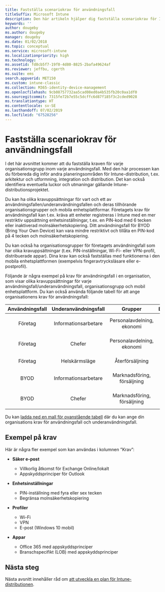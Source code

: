 ```yaml
---
title: Fastställa scenariokrav för användningsfall
titleSuffix: Microsoft Intune
description: Den här artikeln hjälper dig fastställa scenariokrav för Intunes användningsfall och underanvändningsfall vid en Microsoft Intune-implementering som sker enbart i molnet.
keywords: ''
author: dougeby
ms.author: dougeby
manager: dougeby
ms.date: 01/02/2018
ms.topic: conceptual
ms.service: microsoft-intune
ms.localizationpriority: high
ms.technology: ''
ms.assetid: fd8cb5f7-19f0-4d80-8825-2bafa49624af
ms.reviewer: jeffbu, cgerth
ms.suite: ems
search.appverid: MET150
ms.custom: intune-classic
ms.collection: M365-identity-device-management
ms.openlocfilehash: 9cb08757732aa5cad08ed0a4b535fb20c0aa1df0
ms.sourcegitcommit: 7315fe72b7e55c5dcffc6d87f185f3c2cded9028
ms.translationtype: HT
ms.contentlocale: sv-SE
ms.lasthandoff: 07/02/2019
ms.locfileid: "67528256"
---
```

# <a name="determine-use-case-scenario-requirements"></a>Fastställa scenariokrav för användningsfall

I det här avsnittet kommer att du fastställa kraven för varje organisationsgrupp inom varje användningsfall. Med den här processen kan du förbereda dig inför andra planeringsområden för Intune-distribution, t.ex. arkitektur och utformning, integration och distribution. Det kan också identifiera eventuella luckor och utmaningar gällande Intune-distributionsprojektet.

Du kan ha olika kravuppsättningar för vart och ett av användningsfallen/underanvändningsfallen och deras tillhörande organisationsgrupper och mobila enhetsplattformar. Företagets krav för användningsfall kan t.ex. kräva att enheter registreras i Intune med en mer restriktiv uppsättning enhetsinställningar, t.ex. en PIN-kod med 6 tecken eller inaktiverad molnsäkerhetskopiering. Ditt användningsfall för BYOD (Bring Your Own Device) kan vara mindre restriktivt och tillåta en PIN-kod på 4 tecken och molnsäkerhetskopiering.

Du kan också ha organisationsgrupper för företagets användningsfall som har olika kravuppsättningar (t.ex. PIN-inställningar, Wi-Fi- eller VPN-profil, distribuerade appar). Dina krav kan också fastställas med funktionerna i den mobila enhetsplattformen (exempelvis fingeravtrycksläsare eller e-postprofil).

Följande är några exempel på krav för användningsfall i en organisation, som visar olika kravuppsättningar för varje användningsfall/underanvändningsfall, organisationsgrupp och mobil enhetsplattform. Du kan också använda följande tabell för att ange organisationens krav för användningsfall:

| **Användningsfall** | **Underanvändningsfall** | **Grupper** | **Enhetsplattformar** | **Krav** |
|:---:|:---:|:---:|:---:|:---:|
| Företag | Informationsarbetare | Personalavdelning, ekonomi | iOS | Säker e-post, enhetsinställningar, profiler, appar |                                                          
| Företag | Chefer | Personalavdelning, ekonomi | iOS | Säker e-post, enhetsinställningar, profiler, appar |                                                         
| Företag | Helskärmsläge | Återförsäljning | Android | Enhetsinställningar, profiler, appar |
| BYOD | Informationsarbetare | Marknadsföring, försäljning | iOS | Säker e-post, enhetsinställningar, profiler, appar |                                                         
| BYOD | Chefer | Marknadsföring, försäljning | iOS | Säker e-post, enhetsinställningar, profiler, appar |

Du kan [ladda ned en mall för ovanstående tabell](https://gallery.technet.microsoft.com/Intune-deployment-planning-fae156c2?redir=0) där du kan ange din organisations krav för användningsfall och underanvändningsfall.


## <a name="examples-of-requirements"></a>Exempel på krav

Här är några fler exempel som kan användas i kolumnen ”Krav”:

- **Säker e-post**
    - Villkorlig åtkomst för Exchange Online/lokalt
    - Appskyddsprinciper för Outlook

- **Enhetsinställningar**
    - PIN-inställning med fyra eller sex tecken
    - Begränsa molnsäkerhetskopiering

- **Profiler**
    - Wi-Fi
    - VPN
    - E-post (Windows 10 mobil)

- **Appar**
    - Office 365 med appskyddsprinciper
    - Branschspecifikt (LOB) med appskyddsprinciper

## <a name="next-steps"></a>Nästa steg

Nästa avsnitt innehåller råd om [att utveckla en plan för Intune-distributionen](planning-guide-rollout-plan.md).

